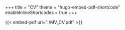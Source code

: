 +++
title = "CV"
theme = "hugo-embed-pdf-shortcode"
enableInlineShortcodes = true
+++

{{< embed-pdf url="./MV_CV.pdf" >}}